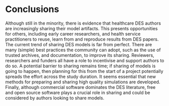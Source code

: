# Conclusions

Although still in the minority, there is evidence that healthcare DES authors are increasingly sharing their model artifacts. This presents opportunities for others, including early career researchers, and health service practitioners to reuse, learn from and reproduce results from DES papers.  The current trend of sharing DES models is far from perfect.  There are many (simple) best practices the community can adopt, such as the use of trusted archives, and documentation, to improve its sharing.  Reviewers, researchers and funders all have a role to incentivise and support authors to do so. A potential barrier to sharing remains time; if sharing of models is going to happen, then planning for this from the start of a project potentially spreads the effort across the study duration. It seems essential that new methods for preparing and sharing high quality simulations are developed. Finally, although commercial software dominates the DES literature, free and open source software plays a crucial role in sharing and could be considered by authors looking to share models. 